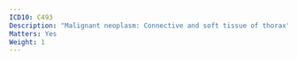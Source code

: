 ```yaml
---
ICD10: C493
Description: "Malignant neoplasm: Connective and soft tissue of thorax"
Matters: Yes
Weight: 1
---
```

